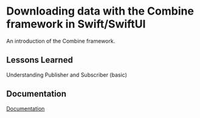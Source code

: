 # Downloading data with the Combine framework in Swift/SwiftUI

An introduction of the Combine framework.


## Lessons Learned

Understanding Publisher and Subscriber (basic)


## Documentation

[Documentation](https://developer.apple.com/documentation/combine)

